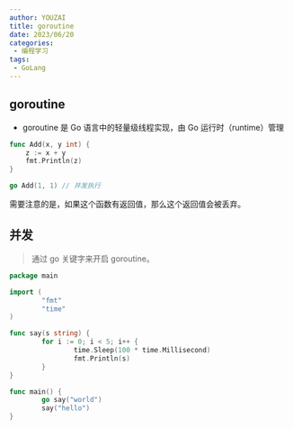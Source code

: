 ```yaml
---
author: YOUZAI
title: goroutine
date: 2023/06/20
categories:
 - 编程学习
tags:
 - GoLang
---
```


## goroutine

* goroutine 是 Go 语言中的轻量级线程实现，由 Go 运行时（runtime）管理

```go
func Add(x, y int) { 
    z := x + y 
    fmt.Println(z)
}

go Add(1, 1) // 并发执行
```

需要注意的是，如果这个函数有返回值，那么这个返回值会被丢弃。

## 并发

> 通过 go 关键字来开启 goroutine。

```go
package main

import (
        "fmt"
        "time"
)

func say(s string) {
        for i := 0; i < 5; i++ {
                time.Sleep(100 * time.Millisecond)
                fmt.Println(s)
        }
}

func main() {
        go say("world")
        say("hello")
}
```
